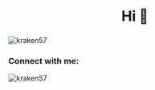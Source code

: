 <h1 align="center">Hi 👋</h1>
<h3 align="center"></h3>

<p align="left"> <img src="https://komarev.com/ghpvc/?username=kraken57&label=Profile%20views&color=0e75b6&style=flat" alt="kraken57" /> </p>

<h3 align="left">Connect with me:</h3>
<p align="left">
</p>



<p><img align="left" src="https://github-readme-stats.vercel.app/api/top-langs?username=kraken57&show_icons=true&locale=en&layout=compact" alt="kraken57" /></p>



